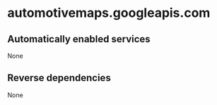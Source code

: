 # automotivemaps.googleapis.com

## Automatically enabled services

None

## Reverse dependencies

None
